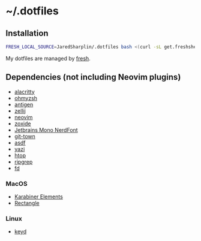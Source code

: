 # ~/.dotfiles

## Installation

``` sh
FRESH_LOCAL_SOURCE=JaredSharplin/.dotfiles bash <(curl -sL get.freshshell.com)
```

My dotfiles are managed by [fresh].

[fresh]: http://freshshell.com

## Dependencies (not including Neovim plugins)

- [alacritty](github.com/alacritty/alacritty)
- [ohmyzsh](github.com/ohmyzsh/ohmyzsh)
- [antigen](github.com/zsh-users/antigen)
- [zellij](github.com/zellij-org/zellij)
- [neovim](github.com/neovim/neovim)
- [zoxide](github.com/ajeetdsouza/zoxide)
- [Jetbrains Mono NerdFont](jetbrains.com/lp/mono/)
- [git-town](github.com/git-town/git-town)
- [asdf](github.com/asdf-vm/asdf)
- [yazi](github.com/sxyazi/yazi)
- [htop](github.com/htop-dev/htop)
- [ripgrep](github.com/BurntSushi/ripgrep)
- [fd](github.com/sharkdp/fd)

### MacOS

- [Karabiner Elements](github.com/pqrs-org/Karabiner-Elements)
- [Rectangle](github.com/rxhanson/Rectangle)

### Linux

- [keyd](github.com/rvaiya/keyd)
